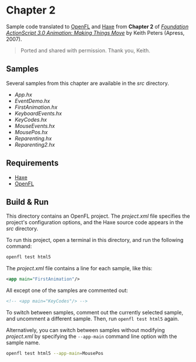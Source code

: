 # Chapter 2

Sample code translated to [OpenFL](https://openfl.org/) and [Haxe](https://haxe.org/) from **Chapter 2** of [_Foundation ActionScript 3.0 Animation: Making Things Move_](http://www.apress.com/9781590597910) by Keith Peters (Apress, 2007).

> Ported and shared with permission. Thank you, Keith.

## Samples

Several samples from this chapter are available in the _src_ directory.

- _App.hx_
- _EventDemo.hx_
- _FirstAnimation.hx_
- _KeyboardEvents.hx_
- _KeyCodes.hx_
- _MouseEvents.hx_
- _MousePos.hx_
- _Reparenting.hx_
- _Reparenting2.hx_

## Requirements

- [Haxe](https://haxe.org/download/)
- [OpenFL](https://openfl.org/download/)

## Build & Run

This directory contains an OpenFL project. The _project.xml_ file specifies the project's configuration options, and the Haxe source code appears in the _src_ directory.

To run this project, open a terminal in this directory, and run the following command:

```sh
openfl test html5
```

The _project.xml_ file contains a line for each sample, like this:

```xml
<app main="FirstAnimation"/>
```

All except one of the samples are commented out:

```xml
<!-- <app main="KeyCodes"/> -->
```

To switch between samples, comment out the currently selected sample, and uncomment a different sample. Then, run `openfl test html5` again.

Alternatively, you can switch between samples without modifying _project.xml_ by specifying the `--app-main` command line option with the sample name.

```sh
openfl test html5 --app-main=MousePos
```
